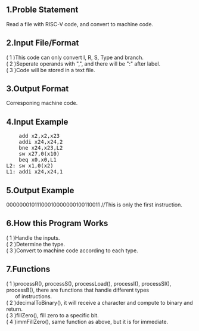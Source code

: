 ## 1.Proble Statement
Read a file with RISC-V code, and convert to machine code.

## 2.Input File/Format
( 1 )This code can only convert I, R, S, Type and branch.\
( 2 )Seperate operands with ",", and there will be ":" after label.\
( 3 )Code will be stored in a text file.

## 3.Output Format
Corresponing machine code.

## 4.Input Example
<pre>
    add x2,x2,x23
    addi x24,x24,2
    bne x24,x23,L2
    sw x27,0(x10)
    beq x0,x0,L1
L2: sw x1,0(x2)
L1: addi x24,x24,1
</code></pre>

## 5.Output Example
00000001011100010000000100110011 //This is only the first instruction.


## 6.How this Program Works
( 1 )Handle the inputs.\
( 2 )Determine the type.\
( 3 )Convert to machine code according to each type.

## 7.Functions
( 1 )processR(), processS(), processLoad(), processI(), processSI(), processB(), there are functions that handle different types\
&nbsp; &nbsp; &nbsp;  of instructions.\
( 2 )decimalToBinary(), it will receive a character and compute to binary and return.   
( 3 )fillZero(), fill zero to a specific bit.\
( 4 )immFillZero(), same function as above, but it is for immediate.
